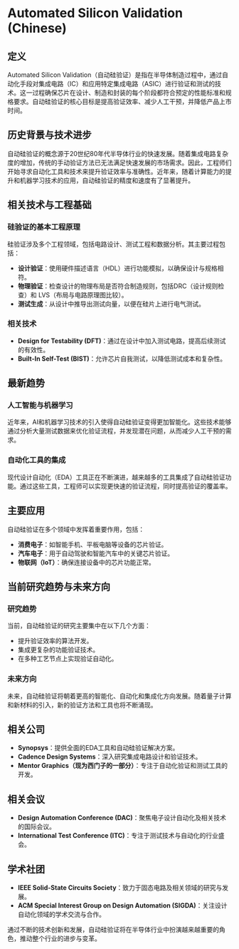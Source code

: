 # Automated Silicon Validation (Chinese)

## 定义

Automated Silicon Validation（自动硅验证）是指在半导体制造过程中，通过自动化手段对集成电路（IC）和应用特定集成电路（ASIC）进行验证和测试的技术。这一过程确保芯片在设计、制造和封装的每个阶段都符合预定的性能标准和规格要求。自动硅验证的核心目标是提高验证效率、减少人工干预，并降低产品上市时间。

## 历史背景与技术进步

自动硅验证的概念源于20世纪80年代半导体行业的快速发展。随着集成电路复杂度的增加，传统的手动验证方法已无法满足快速发展的市场需求。因此，工程师们开始寻求自动化工具和技术来提升验证效率与准确性。近年来，随着计算能力的提升和机器学习技术的应用，自动硅验证的精度和速度有了显著提升。

## 相关技术与工程基础

### 硅验证的基本工程原理

硅验证涉及多个工程领域，包括电路设计、测试工程和数据分析。其主要过程包括：
- **设计验证**：使用硬件描述语言（HDL）进行功能模拟，以确保设计与规格相符。
- **物理验证**：检查设计的物理布局是否符合制造规则，包括DRC（设计规则检查）和 LVS（布局与电路原理图比较）。
- **测试生成**：从设计中推导出测试向量，以便在硅片上进行电气测试。

### 相关技术

- **Design for Testability (DFT)**：通过在设计中加入测试电路，提高后续测试的有效性。
- **Built-In Self-Test (BIST)**：允许芯片自我测试，以降低测试成本和复杂性。

## 最新趋势

### 人工智能与机器学习

近年来，AI和机器学习技术的引入使得自动硅验证变得更加智能化。这些技术能够通过分析大量测试数据来优化验证流程，并发现潜在问题，从而减少人工干预的需求。

### 自动化工具的集成

现代设计自动化（EDA）工具正在不断演进，越来越多的工具集成了自动硅验证功能。通过这些工具，工程师可以实现更快速的验证流程，同时提高验证的覆盖率。

## 主要应用

自动硅验证在多个领域中发挥着重要作用，包括：
- **消费电子**：如智能手机、平板电脑等设备的芯片验证。
- **汽车电子**：用于自动驾驶和智能汽车中的关键芯片验证。
- **物联网（IoT）**：确保连接设备中的芯片功能正常。

## 当前研究趋势与未来方向

### 研究趋势

当前，自动硅验证的研究主要集中在以下几个方面：
- 提升验证效率的算法开发。
- 集成更复杂的功能验证技术。
- 在多种工艺节点上实现验证自动化。

### 未来方向

未来，自动硅验证将朝着更高的智能化、自动化和集成化方向发展。随着量子计算和新材料的引入，新的验证方法和工具也将不断涌现。

## 相关公司

- **Synopsys**：提供全面的EDA工具和自动硅验证解决方案。
- **Cadence Design Systems**：深入研究集成电路设计和验证技术。
- **Mentor Graphics（现为西门子的一部分）**：专注于自动化验证和测试工具的开发。

## 相关会议

- **Design Automation Conference (DAC)**：聚焦电子设计自动化及相关技术的国际会议。
- **International Test Conference (ITC)**：专注于测试技术与自动化的行业盛会。

## 学术社团

- **IEEE Solid-State Circuits Society**：致力于固态电路及相关领域的研究与发展。
- **ACM Special Interest Group on Design Automation (SIGDA)**：关注设计自动化领域的学术交流与合作。

通过不断的技术创新和发展，自动硅验证将在半导体行业中扮演越来越重要的角色，推动整个行业的进步与变革。